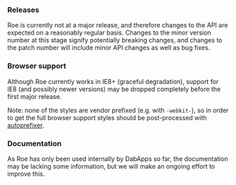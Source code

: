 ### Releases

Roe is currently not at a major release, and therefore changes to the API are expected on a reasonably regular basis. Changes to the minor version number at this stage signify potentially breaking changes, and changes to the patch number will include minor API changes as well as bug fixes.

### Browser support

Although Roe currently works in IE8+ (graceful degradation), support for IE8 (and possibly newer versions) may be dropped completely before the first major release.

Note: none of the styles are vendor prefixed (e.g. with `-webkit-`), so in order to get the full browser support styles should be post-processed with [autoprefixer](https://github.com/postcss/autoprefixer).

### Documentation

As Roe has only been used internally by DabApps so far, the documentation may be lacking some information, but we will make an ongoing effort to improve this.
